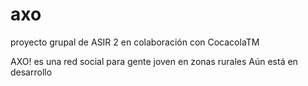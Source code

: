 # axo
proyecto grupal de ASIR 2 en colaboración con CocacolaTM

AXO! es una red social para gente joven en zonas rurales
Aún está en desarrollo
